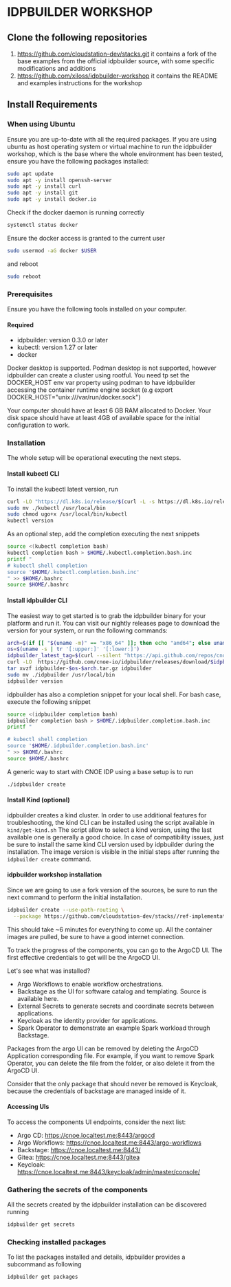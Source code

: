 # IDPBUILDER WORKSHOP

## Clone the following repositories

1. https://github.com/cloudstation-dev/stacks.git
   it contains a fork of the base examples from the official idpbuilder source, with some specific modifications and additions
2. https://github.com/xiloss/idpbuilder-workshop
   it contains the README and examples instructions for the workshop

## Install Requirements

### When using Ubuntu

Ensure you are up-to-date with all the required packages.
If you are using ubuntu as host operating system or virtual machine to run the idpbuilder workshop,
which is the base where the whole environment has been tested, ensure you have the following packages installed:

```bash
sudo apt update
sudo apt -y install openssh-server
sudo apt -y install curl
sudo apt -y install git
sudo apt -y install docker.io
```

Check if the docker daemon is running correctly

```bash
systemctl status docker
```

Ensure the docker access is granted to the current user

```bash
sudo usermod -aG docker $USER
```

and reboot

```bash
sudo reboot
```

### Prerequisites

Ensure you have the following tools installed on your computer.

#### Required

- idpbuilder: version 0.3.0 or later
- kubectl: version 1.27 or later
- docker

Docker desktop is supported.
Podman desktop is not supported, however idpbuilder can create a cluster using rootful.
You need tp set the DOCKER_HOST env var property using podman to have idpbuilder accessing the container runtime engine socket (e.g export DOCKER_HOST="unix:///var/run/docker.sock")

Your computer should have at least 6 GB RAM allocated to Docker.
Your disk space should have at least 4GB of available space for the initial configuration to work.
 

### Installation

The whole setup will be operational executing the next steps.

#### Install kubectl CLI

To install the kubectl latest version, run

```bash
curl -LO "https://dl.k8s.io/release/$(curl -L -s https://dl.k8s.io/release/stable.txt)/bin/linux/amd64/kubectl"
sudo mv ./kubectl /usr/local/bin
sudo chmod ugo+x /usr/local/bin/kubectl
kubectl version
```

As an optional step, add the completion executing the next snippets

```bash
source <(kubectl completion bash)
kubectl completion bash > $HOME/.kubectl.completion.bash.inc
printf "
# kubectl shell completion
source '$HOME/.kubectl.completion.bash.inc'
" >> $HOME/.bashrc
source $HOME/.bashrc
```


#### Install idpbuilder CLI

The easiest way to get started is to grab the idpbuilder binary for your platform and run it. You can visit our nightly releases page to download the version for your system, or run the following commands:

```bash
arch=$(if [[ "$(uname -m)" == "x86_64" ]]; then echo "amd64"; else uname -m; fi)
os=$(uname -s | tr '[:upper:]' '[:lower:]')
idpbuilder_latest_tag=$(curl --silent "https://api.github.com/repos/cnoe-io/idpbuilder/releases/latest" | grep '"tag_name":' | sed -E 's/.*"([^"]+)".*/\1/')
curl -LO  https://github.com/cnoe-io/idpbuilder/releases/download/$idpbuilder_latest_tag/idpbuilder-$os-$arch.tar.gz
tar xvzf idpbuilder-$os-$arch.tar.gz idpbuilder
sudo mv ./idpbuilder /usr/local/bin
idpbuilder version
```

idpbuilder has also a completion snippet for your local shell. For bash case, execute the following snippet

```bash
source <(idpbuilder completion bash)
idpbuilder completion bash > $HOME/.idpbuilder.completion.bash.inc
printf "

# kubectl shell completion
source '$HOME/.idpbuilder.completion.bash.inc'
" >> $HOME/.bashrc
source $HOME/.bashrc
```

A generic way to start with CNOE IDP using a base setup is to run

```bash
./idpbuilder create
```

#### Install Kind (optional)

idpbuilder creates a kind cluster. In order to use additional features for troubleshooting, the kind CLI can be installed using the script available in `kind/get-kind.sh`
The script allow to select a kind version, using the last available one is generally a good choice. In case of compatibility issues, just be sure to install the same kind CLI version used by idpbuilder during the installation. The image version is visible in the initial steps after running the `idpbuilder create` command.

#### idpbuilder workshop installation

Since we are going to use a fork version of the sources, be sure to run the next command to perform the initial installation.

```bash
idpbuilder create --use-path-routing \
  --package https://github.com/cloudstation-dev/stacks//ref-implementation
```

This should take ~6 minutes for everything to come up. All the container images are pulled, be sure to have a good internet connection.

To track the progress of the components, you can go to the ArgoCD UI.
The first effective credentials to get will be the ArgoCD UI.

Let's see what was installed?
- Argo Workflows to enable workflow orchestrations.
- Backstage as the UI for software catalog and templating. Source is available here.
- External Secrets to generate secrets and coordinate secrets between applications.
- Keycloak as the identity provider for applications.
- Spark Operator to demonstrate an example Spark workload through Backstage.

Packages from the argo UI can be removed by deleting the ArgoCD Application corresponding file.
For example, if you want to remove Spark Operator, you can delete the file from the folder, or also delete it from the ArgoCD UI.

Consider that the only package that should never be removed is Keycloak, because the credentials of backstage are managed inside of it.

#### Accessing UIs

To access the components UI endpoints, consider the next list:

- Argo CD: https://cnoe.localtest.me:8443/argocd
- Argo Workflows: https://cnoe.localtest.me:8443/argo-workflows
- Backstage: https://cnoe.localtest.me:8443/
- Gitea: https://cnoe.localtest.me:8443/gitea
- Keycloak: https://cnoe.localtest.me:8443/keycloak/admin/master/console/

### Gathering the secrets of the components

All the secrets created by the idpbuilder installation can be discovered running

```bash
idpbuilder get secrets
```

### Checking installed packages

To list the packages installed and details, idpbuilder provides a subcommand as following

```bash
idpbuilder get packages
```


